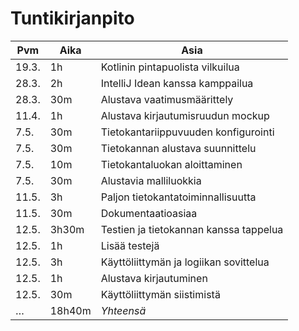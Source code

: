 # Tuntikirjanpito

Pvm   | Aika  | Asia
------|-------|-----
19.3. | 1h    | Kotlinin pintapuolista vilkuilua
28.3. | 2h    | IntelliJ Idean kanssa kamppailua
28.3. | 30m   | Alustava vaatimusmäärittely
11.4. | 1h    | Alustava kirjautumisruudun mockup
7.5.  | 30m   | Tietokantariippuvuuden konfigurointi
7.5.  | 30m   | Tietokannan alustava suunnittelu
7.5.  | 10m   | Tietokantaluokan aloittaminen
7.5.  | 30m   | Alustavia malliluokkia
11.5. | 3h    | Paljon tietokantatoiminnallisuutta
11.5. | 30m   | Dokumentaatioasiaa
12.5. | 3h30m | Testien ja tietokannan kanssa tappelua
12.5. | 1h    | Lisää testejä
12.5. | 3h    | Käyttöliittymän ja logiikan sovittelua
12.5. | 1h    | Alustava kirjautuminen
12.5. | 30m   | Käyttöliittymän siistimistä
…     | 18h40m | *Yhteensä*
